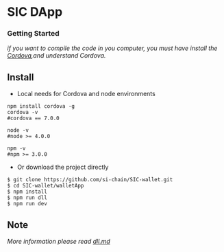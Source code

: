 # SIC DApp

### Getting Started
*if you want to compile the code in you computer, you must have install the [Cordova](http://cordova.axuer.com/docs/en/6.x/index.html),and understand Cordova.*

## Install

- Local needs for Cordova and node environments
```shell
npm install cordova -g
cordova -v
#cordova == 7.0.0 

node -v 
#node >= 4.0.0

npm -v
#npm >= 3.0.0
```
- Or download the project directly

```
$ git clone https://github.com/si-chain/SIC-wallet.git
$ cd SIC-wallet/walletApp
$ npm install
$ npm run dll
$ npm run dev
```
## Note

*More information please read [dll.md](https://github.com/si-chain/SIC-wallet/blob/master/walletApp/config/dll.md)*
